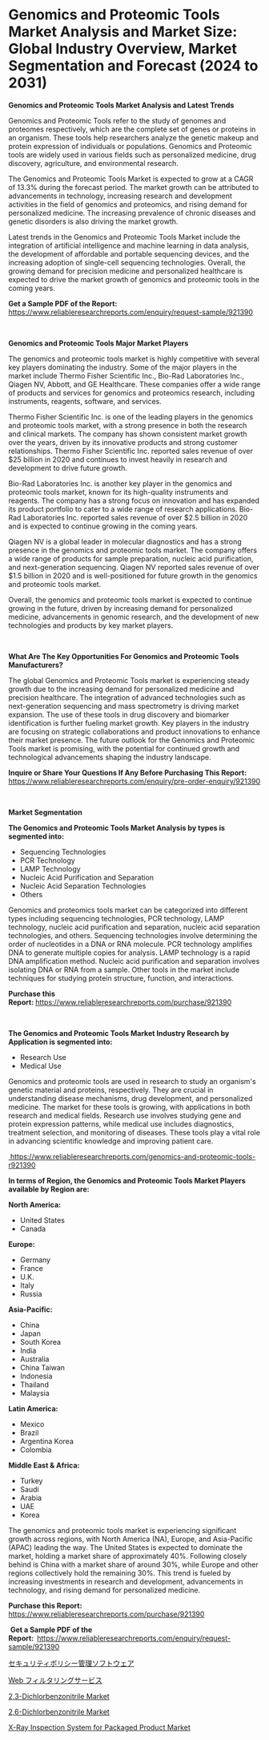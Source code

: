 <p><h1>Genomics and Proteomic Tools Market Analysis and Market Size: Global Industry Overview, Market Segmentation and Forecast (2024 to 2031)</h1></p><p><strong>Genomics and Proteomic Tools Market Analysis and Latest Trends</strong></p>
<p><p>Genomics and Proteomic Tools refer to the study of genomes and proteomes respectively, which are the complete set of genes or proteins in an organism. These tools help researchers analyze the genetic makeup and protein expression of individuals or populations. Genomics and Proteomic tools are widely used in various fields such as personalized medicine, drug discovery, agriculture, and environmental research.</p><p>The Genomics and Proteomic Tools Market is expected to grow at a CAGR of 13.3% during the forecast period. The market growth can be attributed to advancements in technology, increasing research and development activities in the field of genomics and proteomics, and rising demand for personalized medicine. The increasing prevalence of chronic diseases and genetic disorders is also driving the market growth.</p><p>Latest trends in the Genomics and Proteomic Tools Market include the integration of artificial intelligence and machine learning in data analysis, the development of affordable and portable sequencing devices, and the increasing adoption of single-cell sequencing technologies. Overall, the growing demand for precision medicine and personalized healthcare is expected to drive the market growth of genomics and proteomic tools in the coming years.</p></p>
<p><strong>Get a Sample PDF of the Report:&nbsp;</strong> <a href="https://www.reliableresearchreports.com/enquiry/request-sample/921390">https://www.reliableresearchreports.com/enquiry/request-sample/921390</a></p>
<p>&nbsp;</p>
<p><strong>Genomics and Proteomic Tools Major Market Players</strong></p>
<p><p>The genomics and proteomic tools market is highly competitive with several key players dominating the industry. Some of the major players in the market include Thermo Fisher Scientific Inc., Bio-Rad Laboratories Inc., Qiagen NV, Abbott, and GE Healthcare. These companies offer a wide range of products and services for genomics and proteomics research, including instruments, reagents, software, and services.</p><p>Thermo Fisher Scientific Inc. is one of the leading players in the genomics and proteomic tools market, with a strong presence in both the research and clinical markets. The company has shown consistent market growth over the years, driven by its innovative products and strong customer relationships. Thermo Fisher Scientific Inc. reported sales revenue of over $25 billion in 2020 and continues to invest heavily in research and development to drive future growth.</p><p>Bio-Rad Laboratories Inc. is another key player in the genomics and proteomic tools market, known for its high-quality instruments and reagents. The company has a strong focus on innovation and has expanded its product portfolio to cater to a wide range of research applications. Bio-Rad Laboratories Inc. reported sales revenue of over $2.5 billion in 2020 and is expected to continue growing in the coming years.</p><p>Qiagen NV is a global leader in molecular diagnostics and has a strong presence in the genomics and proteomic tools market. The company offers a wide range of products for sample preparation, nucleic acid purification, and next-generation sequencing. Qiagen NV reported sales revenue of over $1.5 billion in 2020 and is well-positioned for future growth in the genomics and proteomic tools market.</p><p>Overall, the genomics and proteomic tools market is expected to continue growing in the future, driven by increasing demand for personalized medicine, advancements in genomic research, and the development of new technologies and products by key market players.</p></p>
<p>&nbsp;</p>
<p><strong>What Are The Key Opportunities For Genomics and Proteomic Tools Manufacturers?</strong></p>
<p><p>The global Genomics and Proteomic Tools market is experiencing steady growth due to the increasing demand for personalized medicine and precision healthcare. The integration of advanced technologies such as next-generation sequencing and mass spectrometry is driving market expansion. The use of these tools in drug discovery and biomarker identification is further fueling market growth. Key players in the industry are focusing on strategic collaborations and product innovations to enhance their market presence. The future outlook for the Genomics and Proteomic Tools market is promising, with the potential for continued growth and technological advancements shaping the industry landscape.</p></p>
<p><strong>Inquire or Share Your Questions If Any Before Purchasing This Report:</strong> <a href="https://www.reliableresearchreports.com/enquiry/pre-order-enquiry/921390">https://www.reliableresearchreports.com/enquiry/pre-order-enquiry/921390</a></p>
<p>&nbsp;</p>
<p><strong>Market Segmentation</strong></p>
<p><strong>The Genomics and Proteomic Tools Market Analysis by types is segmented into:</strong></p>
<p><ul><li>Sequencing Technologies</li><li>PCR Technology</li><li>LAMP Technology</li><li>Nucleic Acid Purification and Separation</li><li>Nucleic Acid Separation Technologies</li><li>Others</li></ul></p>
<p><p>Genomics and proteomics tools market can be categorized into different types including sequencing technologies, PCR technology, LAMP technology, nucleic acid purification and separation, nucleic acid separation technologies, and others. Sequencing technologies involve determining the order of nucleotides in a DNA or RNA molecule. PCR technology amplifies DNA to generate multiple copies for analysis. LAMP technology is a rapid DNA amplification method. Nucleic acid purification and separation involves isolating DNA or RNA from a sample. Other tools in the market include techniques for studying protein structure, function, and interactions.</p></p>
<p><strong>Purchase this Report:&nbsp;</strong><a href="https://www.reliableresearchreports.com/purchase/921390">https://www.reliableresearchreports.com/purchase/921390</a></p>
<p>&nbsp;</p>
<p><strong>The Genomics and Proteomic Tools Market Industry Research by Application is segmented into:</strong></p>
<p><ul><li>Research Use</li><li>Medical Use</li></ul></p>
<p><p>Genomics and proteomic tools are used in research to study an organism's genetic material and proteins, respectively. They are crucial in understanding disease mechanisms, drug development, and personalized medicine. The market for these tools is growing, with applications in both research and medical fields. Research use involves studying gene and protein expression patterns, while medical use includes diagnostics, treatment selection, and monitoring of diseases. These tools play a vital role in advancing scientific knowledge and improving patient care.</p></p>
<p><a href="https://www.reliableresearchreports.com/genomics-and-proteomic-tools-r921390">&nbsp;https://www.reliableresearchreports.com/genomics-and-proteomic-tools-r921390</a></p>
<p><strong>In terms of Region, the Genomics and Proteomic Tools Market Players available by Region are:</strong></p>
<p>
    <p> <strong> North America: </strong>
        <ul>
            <li>United States</li>
            <li>Canada</li>
        </ul>
        </p> 
    <p> <strong> Europe: </strong>
        <ul>
            <li>Germany</li>
            <li>France</li>
            <li>U.K.</li>
            <li>Italy</li>
            <li>Russia</li>
        </ul>
        </p> 
    <p> <strong> Asia-Pacific: </strong>
        <ul>
            <li>China</li>
            <li>Japan</li>
            <li>South Korea</li>
            <li>India</li>
            <li>Australia</li>
            <li>China Taiwan</li>
            <li>Indonesia</li>
            <li>Thailand</li>
            <li>Malaysia</li>
        </ul>
        </p> 
    <p> <strong> Latin America: </strong>
        <ul>
            <li>Mexico</li>
            <li>Brazil</li>
            <li>Argentina Korea</li>
            <li>Colombia</li>
        </ul>
        </p> 
    <p> <strong> Middle East & Africa: </strong>
        <ul>
            <li>Turkey</li>
            <li>Saudi</li>
            <li>Arabia</li>
            <li>UAE</li>
            <li>Korea</li>
        </ul>
    </p>
    </p>
<p><p>The genomics and proteomic tools market is experiencing significant growth across regions, with North America (NA), Europe, and Asia-Pacific (APAC) leading the way. The United States is expected to dominate the market, holding a market share of approximately 40%. Following closely behind is China with a market share of around 30%, while Europe and other regions collectively hold the remaining 30%. This trend is fueled by increasing investments in research and development, advancements in technology, and rising demand for personalized medicine.</p></p>
<p><strong>Purchase this Report: </strong><a href="https://www.reliableresearchreports.com/purchase/921390">https://www.reliableresearchreports.com/purchase/921390</a></p>
<p>&nbsp;<strong>Get a Sample PDF of the Report:&nbsp;&nbsp;</strong><a href="https://www.reliableresearchreports.com/enquiry/request-sample/921390">https://www.reliableresearchreports.com/enquiry/request-sample/921390</a></p>
<p><strong></strong></p>
<p><p><a href="https://github.com/andrade7361/Market-Research-Report-List-2/blob/main/3433298168939.md">セキュリティポリシー管理ソフトウェア</a></p><p><a href="https://github.com/RaeJenkins1952/Market-Research-Report-List-2/blob/main/7226501168940.md">Web フィルタリングサービス</a></p><p><a href="https://www.linkedin.com/pulse/23-dichlorbenzonitrile-market-forecasts-trends-impact-analysis-3celf">2,3-Dichlorbenzonitrile Market</a></p><p><a href="https://www.linkedin.com/pulse/26-dichlorbenzonitrile-market-global-regional-analysis-focus-yhx1f">2,6-Dichlorbenzonitrile Market</a></p><p><a href="https://github.com/Krdamani25/Market-Research-Report-List-1/blob/main/x-ray-inspection-system-for-packaged-product-market.md">X-Ray Inspection System for Packaged Product Market</a></p></p>